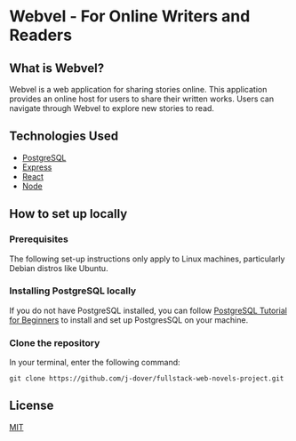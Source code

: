 # Webvel - For Online Writers and Readers

## What is Webvel?
Webvel is a web application for sharing stories online. This application provides an online host for users to share their written works. Users can navigate through Webvel to explore new stories to read.

## Technologies Used
- [PostgreSQL](https://www.postgresql.org/)
- [Express](https://expressjs.com/)
- [React](https://reactjs.org/)
- [Node](https://nodejs.org/en/)

## How to set up locally

### Prerequisites
The following set-up instructions only apply to Linux machines, particularly Debian distros like Ubuntu.

### Installing PostgreSQL locally
If you do not have PostgreSQL installed, you can follow [PostgreSQL Tutorial for Beginners](https://medium.com/internetmango/postgresql-tutorial-for-beginners-82bf54ac5482) to install and set up PostgresSQL on your machine.

### Clone the repository
In your terminal, enter the following command:

```git clone https://github.com/j-dover/fullstack-web-novels-project.git```


## License
[MIT](https://choosealicense.com/licenses/mit/)
